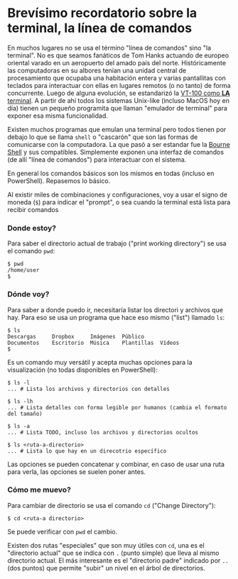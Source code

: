 # Brevísimo recordatorio sobre la terminal, la línea de comandos

En muchos lugares no se usa el término "línea de comandos" sino "la terminal".
No es que seamos fanáticos de Tom Hanks actuando de europeo oriental varado en
un aeropuerto del amado país del norte. Históricamente las computadoras en su
albores tenían una unidad central de procesamiento que ocupaba una habitación
entera y varias pantallitas con teclados para interactuar con ellas en lugares
remotos (o no tanto) de forma concurrente. Luego de alguna evolución, se
estandarizó la [VT-100 como **LA** terminal](https://es.wikipedia.org/wiki/VT100).
A partir de ahí todos los sistemas Unix-like (incluso MacOS hoy en día) tienen
un pequeño programita que llaman "emulador de terminal" para exponer esa
misma funcionalidad.

Existen muchos programas que emulan una terminal pero todos tienen por debajo
lo que se llama `shell` o "cascarón" que son las formas de comunicarse con la
computadora. La que pasó a ser estandar fue la [Bourne Shell](https://es.wikipedia.org/wiki/Bourne_Shell)
y sus compatibles. Simplemente exponen una interfaz de comandos (de allí "línea
de comandos") para interactuar con el sistema.

En general los comandos básicos son los mismos en todas (incluso en PowerShell).
Repasemos lo básico.

Al existir miles de combinaciones y configuraciones, voy a usar el signo de
moneda (`$`) para indicar el "prompt", o sea cuando la terminal está lista para
recibir comandos

### Donde estoy?

Para saber el directorio actual de trabajo ("print working directory") se usa
el comando `pwd`:

```shell
$ pwd
/home/user
$
```

### Dónde voy?

Para saber a donde puedo ir, necesitaría listar los directori y archivos que hay.
Para eso se usa un programa que hace eso mismo ("list") llamado `ls`:

```shell
$ ls
Descargas     Dropbox     Imágenes  Público
Documentos    Escritorio  Música    Plantillas  Vídeos
$
```

Es un comando muy versátil y acepta muchas opciones para la visualización (no
todas disponibles en PowerShell):

```shell
$ ls -l
... # Lista los archivos y directorios con detalles

$ ls -lh
... # Lista detalles con forma legible por humanos (cambia el formato del tamaño)

$ ls -a
... # Lista TODO, incluso los archivos y directorios ocultos

$ ls <ruta-a-directorio>
... # Lista lo que hay en un direcotrio específico
```

Las opciones se pueden concatenar y combinar, en caso de usar una ruta para
verla, las opciones se suelen poner antes.

### Cómo me muevo?

Para cambiar de directorio se usa el comando `cd` ("Change Directory"):
```shell
$ cd <ruta-a directorio>
```

Se puede verificar con `pwd` el cambio.

Existen dos rutas "especiales" que son muy útiles con `cd`, una es el
"directorio actual" que se indica con `.` (punto simple) que lleva al mismo
directorio actual. El más interesante es el "directorio padre" indicado por
`..` (dos puntos) que permite "subir" un nivel en el árbol de directorios.
